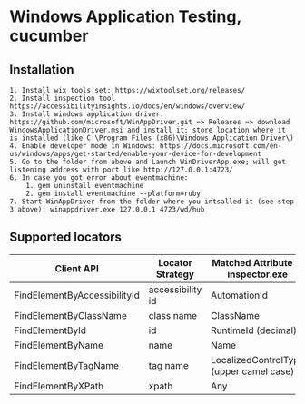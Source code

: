 # Windows Application Testing, cucumber
## Installation
	1. Install wix tools set: https://wixtoolset.org/releases/
	2. Install inspection tool https://accessibilityinsights.io/docs/en/windows/overview/
	3. Install windows application driver: https://github.com/microsoft/WinAppDriver.git => Releases => download WindowsApplicationDriver.msi and install it; store location where it is installed (like C:\Program Files (x86)\Windows Application Driver\)
	4. Enable developer mode in Windows: https://docs.microsoft.com/en-us/windows/apps/get-started/enable-your-device-for-development
	5. Go to the folder from above and Launch WinDriverApp.exe; will get listening address with port like http://127.0.0.1:4723/
	6. In case you got error about eventmachine: 
        1. gem uninstall eventmachine
        2. gem install eventmachine --platform=ruby
    7. Start WinAppDriver from the folder where you intsalled it (see step 3 above): winappdriver.exe 127.0.0.1 4723/wd/hub


## Supported locators
| Client API                   	| Locator Strategy 	| Matched Attribute in inspector.exe      	| Example       	|
|------------------------------	|------------------	|-----------------------------------------	|---------------	|
| FindElementByAccessibilityId 	| accessibility id 	| AutomationId                            	| AppNameTitle  	|
| FindElementByClassName       	| class name       	| ClassName                               	| TextBlock     	|
| FindElementById              	| id               	| RuntimeId (decimal)                     	| 42.333896.3.1 	|
| FindElementByName            	| name             	| Name                                    	| Calculator    	|
| FindElementByTagName         	| tag name         	| LocalizedControlType (upper camel case) 	| Text          	|
| FindElementByXPath           	| xpath            	| Any                                     	| //Button[0]   	|